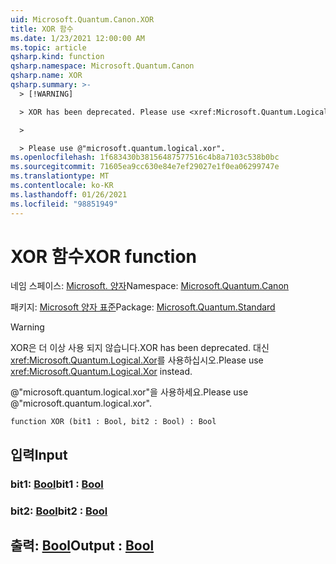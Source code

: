 ```yaml
---
uid: Microsoft.Quantum.Canon.XOR
title: XOR 함수
ms.date: 1/23/2021 12:00:00 AM
ms.topic: article
qsharp.kind: function
qsharp.namespace: Microsoft.Quantum.Canon
qsharp.name: XOR
qsharp.summary: >-
  > [!WARNING]

  > XOR has been deprecated. Please use <xref:Microsoft.Quantum.Logical.Xor> instead.

  >

  > Please use @"microsoft.quantum.logical.xor".
ms.openlocfilehash: 1f683430b38156487577516c4b8a7103c538b0bc
ms.sourcegitcommit: 71605ea9cc630e84e7ef29027e1f0ea06299747e
ms.translationtype: MT
ms.contentlocale: ko-KR
ms.lasthandoff: 01/26/2021
ms.locfileid: "98851949"
---
```

# <a name="xor-function"></a><span data-ttu-id="c5a33-102">XOR 함수</span><span class="sxs-lookup"><span data-stu-id="c5a33-102">XOR function</span></span>

<span data-ttu-id="c5a33-103">네임 스페이스: [Microsoft. 양자](xref:Microsoft.Quantum.Canon)</span><span class="sxs-lookup"><span data-stu-id="c5a33-103">Namespace: [Microsoft.Quantum.Canon](xref:Microsoft.Quantum.Canon)</span></span>

<span data-ttu-id="c5a33-104">패키지: [Microsoft 양자 표준](https://nuget.org/packages/Microsoft.Quantum.Standard)</span><span class="sxs-lookup"><span data-stu-id="c5a33-104">Package: [Microsoft.Quantum.Standard](https://nuget.org/packages/Microsoft.Quantum.Standard)</span></span>


> [!WARNING]
> <span data-ttu-id="c5a33-105">XOR은 더 이상 사용 되지 않습니다.</span><span class="sxs-lookup"><span data-stu-id="c5a33-105">XOR has been deprecated.</span></span> <span data-ttu-id="c5a33-106">대신 <xref:Microsoft.Quantum.Logical.Xor>를 사용하십시오.</span><span class="sxs-lookup"><span data-stu-id="c5a33-106">Please use <xref:Microsoft.Quantum.Logical.Xor> instead.</span></span>
>
> <span data-ttu-id="c5a33-107">@"microsoft.quantum.logical.xor"을 사용하세요.</span><span class="sxs-lookup"><span data-stu-id="c5a33-107">Please use @"microsoft.quantum.logical.xor".</span></span>



```qsharp
function XOR (bit1 : Bool, bit2 : Bool) : Bool
```


## <a name="input"></a><span data-ttu-id="c5a33-108">입력</span><span class="sxs-lookup"><span data-stu-id="c5a33-108">Input</span></span>

### <a name="bit1--bool"></a><span data-ttu-id="c5a33-109">bit1: [Bool](xref:microsoft.quantum.lang-ref.bool)</span><span class="sxs-lookup"><span data-stu-id="c5a33-109">bit1 : [Bool](xref:microsoft.quantum.lang-ref.bool)</span></span>




### <a name="bit2--bool"></a><span data-ttu-id="c5a33-110">bit2: [Bool](xref:microsoft.quantum.lang-ref.bool)</span><span class="sxs-lookup"><span data-stu-id="c5a33-110">bit2 : [Bool](xref:microsoft.quantum.lang-ref.bool)</span></span>





## <a name="output--bool"></a><span data-ttu-id="c5a33-111">출력: [Bool](xref:microsoft.quantum.lang-ref.bool)</span><span class="sxs-lookup"><span data-stu-id="c5a33-111">Output : [Bool](xref:microsoft.quantum.lang-ref.bool)</span></span>

